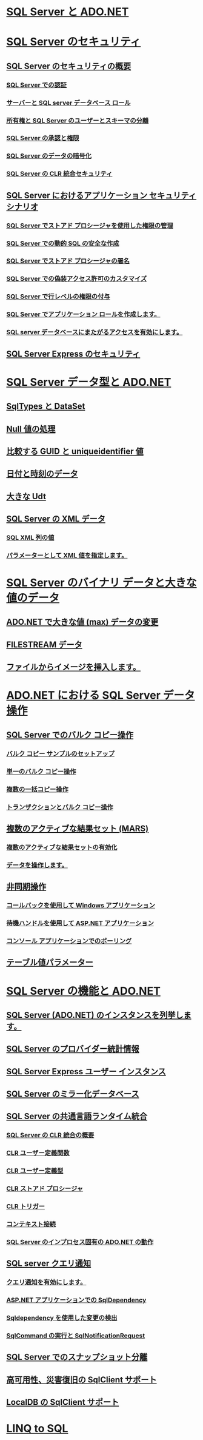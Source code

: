 # [SQL Server と ADO.NET](index.md)
# [SQL Server のセキュリティ](sql-server-security.md)
## [SQL Server のセキュリティの概要](overview-of-sql-server-security.md)
### [SQL Server での認証](authentication-in-sql-server.md)
### [サーバーと SQL server データベース ロール](server-and-database-roles-in-sql-server.md)
### [所有権と SQL Server のユーザーとスキーマの分離](ownership-and-user-schema-separation-in-sql-server.md)
### [SQL Server の承認と権限](authorization-and-permissions-in-sql-server.md)
### [SQL Server のデータの暗号化](data-encryption-in-sql-server.md)
### [SQL Server の CLR 統合セキュリティ](clr-integration-security-in-sql-server.md)
## [SQL Server におけるアプリケーション セキュリティ シナリオ](application-security-scenarios-in-sql-server.md)
### [SQL Server でストアド プロシージャを使用した権限の管理](managing-permissions-with-stored-procedures-in-sql-server.md)
### [SQL Server での動的 SQL の安全な作成](writing-secure-dynamic-sql-in-sql-server.md)
### [SQL Server でストアド プロシージャの署名](signing-stored-procedures-in-sql-server.md)
### [SQL Server での偽装アクセス許可のカスタマイズ](customizing-permissions-with-impersonation-in-sql-server.md)
### [SQL Server で行レベルの権限の付与](granting-row-level-permissions-in-sql-server.md)
### [SQL Server でアプリケーション ロールを作成します。](creating-application-roles-in-sql-server.md)
### [SQL server データベースにまたがるアクセスを有効にします。](enabling-cross-database-access-in-sql-server.md)
## [SQL Server Express のセキュリティ](sql-server-express-security.md)
# [SQL Server データ型と ADO.NET](sql-server-data-types.md)
## [SqlTypes と DataSet](sqltypes-and-the-dataset.md)
## [Null 値の処理](handling-null-values.md)
## [比較する GUID と uniqueidentifier 値](comparing-guid-and-uniqueidentifier-values.md)
## [日付と時刻のデータ](date-and-time-data.md)
## [大きな Udt](large-udts.md)
## [SQL Server の XML データ](xml-data-in-sql-server.md)
### [SQL XML 列の値](sql-xml-column-values.md)
### [パラメーターとして XML 値を指定します。](specifying-xml-values-as-parameters.md)
# [SQL Server のバイナリ データと大きな値のデータ](sql-server-binary-and-large-value-data.md)
## [ADO.NET で大きな値 (max) データの変更](modifying-large-value-max-data.md)
## [FILESTREAM データ](filestream-data.md)
## [ファイルからイメージを挿入します。](inserting-an-image-from-a-file.md)
# [ADO.NET における SQL Server データ操作](sql-server-data-operations.md)
## [SQL Server でのバルク コピー操作](bulk-copy-operations-in-sql-server.md)
### [バルク コピー サンプルのセットアップ](bulk-copy-example-setup.md)
### [単一のバルク コピー操作](single-bulk-copy-operations.md)
### [複数の一括コピー操作](multiple-bulk-copy-operations.md)
### [トランザクションとバルク コピー操作](transaction-and-bulk-copy-operations.md)
## [複数のアクティブな結果セット (MARS)](multiple-active-result-sets-mars.md)
### [複数のアクティブな結果セットの有効化](enabling-multiple-active-result-sets.md)
### [データを操作します。](manipulating-data.md)
## [非同期操作](asynchronous-operations.md)
### [コールバックを使用して Windows アプリケーション](windows-applications-using-callbacks.md)
### [待機ハンドルを使用して ASP.NET アプリケーション](aspnet-apps-using-wait-handles.md)
### [コンソール アプリケーションでのポーリング](polling-in-console-applications.md)
## [テーブル値パラメーター](table-valued-parameters.md)
# [SQL Server の機能と ADO.NET](sql-server-features-and-adonet.md)
## [SQL Server (ADO.NET) のインスタンスを列挙します。](enumerating-instances-of-sql-server.md)
## [SQL Server のプロバイダー統計情報](provider-statistics-for-sql-server.md)
## [SQL Server Express ユーザー インスタンス](sql-server-express-user-instances.md)
## [SQL Server のミラー化データベース](database-mirroring-in-sql-server.md)
## [SQL Server の共通言語ランタイム統合](sql-server-common-language-runtime-integration.md)
### [SQL Server の CLR 統合の概要](introduction-to-sql-server-clr-integration.md)
### [CLR ユーザー定義関数](clr-user-defined-functions.md)
### [CLR ユーザー定義型](clr-user-defined-types.md)
### [CLR ストアド プロシージャ](clr-stored-procedures.md)
### [CLR トリガー](clr-triggers.md)
### [コンテキスト接続](the-context-connection.md)
### [SQL Server のインプロセス固有の ADO.NET の動作](sql-server-in-process-specific-behavior-of-adonet.md)
## [SQL server クエリ通知](query-notifications-in-sql-server.md)
### [クエリ通知を有効にします。](enabling-query-notifications.md)
### [ASP.NET アプリケーションでの SqlDependency](sqldependency-in-an-aspnet-app.md)
### [Sqldependency を使用した変更の検出](detecting-changes-with-sqldependency.md)
### [SqlCommand の実行と SqlNotificationRequest](sqlcommand-execution-with-a-sqlnotificationrequest.md)
## [SQL Server でのスナップショット分離](snapshot-isolation-in-sql-server.md)
## [高可用性、災害復旧の SqlClient サポート](sqlclient-support-for-high-availability-disaster-recovery.md)
## [LocalDB の SqlClient サポート](sqlclient-support-for-localdb.md)
# [LINQ to SQL](linq/)
